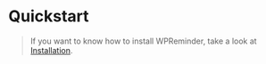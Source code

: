 # Quickstart

> If you want to know how to install WPReminder, take a look at [Installation](installation.md).

